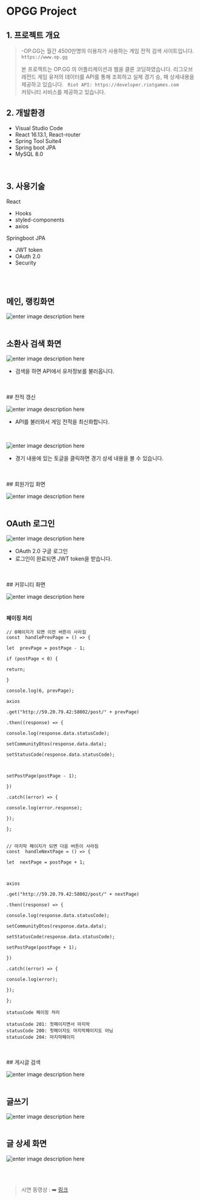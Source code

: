 # OPGG Project

## 1. 프로젝트 개요

> -OP.GG는 월간 4500만명의 이용자가 사용하는 게임 전적 검색 사이트입니다. `https://www.op.gg`
>
> 본 프로젝트는 OP.GG 의 어플리케이션과 웹을 클론 코딩하였습니다.
> 리그오브레전드 게임 유저의 데이터를 API를 통해 조회하고 실제 경기 승, 패 상세내용을 제공하고 있습니다. ` Riot API: https://developer.riotgames.com` <br>
> 커뮤니티 서비스를 제공하고 있습니다.<br>


## 2. 개발환경

- Visual Studio Code
- React 16.13.1, React-router
- Spring Tool Suite4
- Spring boot JPA
- MySQL 8.0

<br>

## 3. 사용기술

React
  - Hooks
  - styled-components
  - axios
  

Springboot JPA
 - JWT token
 - OAuth 2.0
 - Security
<br>
<br> 





## 메인, 랭킹화면

![enter image description here](https://github.com/star1606/OPGG-Project-React/blob/master/src/capture/ranking2.gif?raw=true)
<br>
<br>
## 소환사 검색 화면

![enter image description here](https://github.com/star1606/OPGG-Project-React/blob/master/src/capture/rankingsearch1.gif?raw=true)

- 검색을 하면 API에서 유저정보를 불러옵니다.
<br>
<br>
## 전적 갱신

![enter image description here](https://github.com/star1606/OPGG-Project-React/blob/master/src/capture/rankingupdate3.gif?raw=true)

- API를 불러와서 게임 전적을 최신화합니다.
<br>

![enter image description here](https://github.com/star1606/OPGG-Project-React/blob/master/src/capture/rankingupdate4.gif?raw=true)

- 경기 내용에 있는 토글을 클릭하면 경기 상세 내용을 볼 수 있습니다.
<br>
<br>
## 회원가입 화면

![enter image description here](https://postfiles.pstatic.net/MjAyMDA5MDhfMTI5/MDAxNTk5NTY5NjY5NTE4.8mNx9HxMxideSkMBrJvKiYo5mExqn_Su-E-DAuGnLJMg.nEtRPB4EuFaTmO1MqsSbCfjUCBkpdMMZ3M55LUKU92wg.PNG.swiniee/image.png?type=w773)
<br>
<br>
## OAuth 로그인

![enter image description here](https://github.com/star1606/OPGG-Project-React/blob/master/src/capture/oauthlogin4.gif?raw=true)

- OAuth 2.0 구글 로그인
- 로그인이 완료되면 JWT token을 받습니다.
<br>
<br>
## 커뮤니티 화면

![enter image description here](https://github.com/star1606/OPGG-Project-React/blob/master/src/capture/Honeycam%202020-09-08%2012-28-34.gif?raw=true)
<br>
<br>

#### 페이징 처리

```
// 0페이지가 되면 이전 버튼이 사라짐
const  handlePrevPage = () => {

let  prevPage = postPage - 1;

if (postPage < 0) {

return;

}

console.log(6, prevPage);

axios

.get("http://59.20.79.42:58002/post/" + prevPage)

.then((response) => {

console.log(response.data.statusCode);

setCommunityDtos(response.data.data);

setStatusCode(response.data.statusCode);



setPostPage(postPage - 1);

})

.catch((error) => {

console.log(error.response);

});

};


// 마지막 페이지가 되면 다음 버튼이 사라짐
const  handleNextPage = () => {

let  nextPage = postPage + 1;



axios

.get("http://59.20.79.42:58002/post/" + nextPage)

.then((response) => {

console.log(response.data.statusCode);

setCommunityDtos(response.data.data);

setStatusCode(response.data.statusCode);

setPostPage(postPage + 1);

})

.catch((error) => {

console.log(error);

});

};

```

```
statusCode 페이징 처리

statusCode 201: 첫페이지면서 마지막
statusCode 200: 첫페이지도 마지막페이지도 아님
statusCode 204: 마지막페이지

```
<br>
<br>
## 게시글 검색

![enter image description here](https://github.com/star1606/OPGG-Project-React/blob/master/src/capture/communitysearch.gif?raw=true)
<br>
<br>
## 글쓰기

![enter image description here](https://postfiles.pstatic.net/MjAyMDA5MDhfMTIg/MDAxNTk5NTcwMzI1MTI2.W5UTfQmgV8ONRn49wbkliJLLK5rwwDEWlyJN9UgWsuog.rKaDX3JOpq54MFPn86pkOrV-_AnOjaNOg5eTS81Tw8Mg.PNG.swiniee/Screenshot_17.png?type=w773)
<br>
<br>
## 글 상세 화면

![enter image description here](https://postfiles.pstatic.net/MjAyMDA5MDhfMTQz/MDAxNTk5NTcwNTA3OTc4.6zhF54PtD7SAcRgEomkctoNM7g6qtCp86s7cbzELRq0g.vT46GJCXSmqIRJw_6VG99sQOp-b3rl6TKR70TxbZ3AEg.PNG.swiniee/Screenshot_18.png?type=w773)

<br><br>
> 시연 동영상 : ➡️ [링크](https://www.youtube.com/watch?v=JbTQcFy7P3o)

